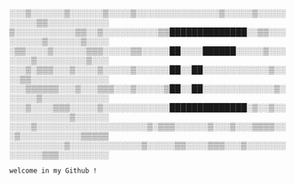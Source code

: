 ░░░▒░░░░░░▒░░░░░░▒░░░░▒░░░░░░░░░░░░░░░▒░░░░░▒░░░░░░░░░░▒▒░░░░░░░░░░░
▒░░░░░░░░░░░▒▒░░▒░░░░░░░░░░▒▒██████████████░░▒▒░░░░░░░░░▒░░░░░░▒░░░░
░▒▒░░░░▒░░░░░░▒▒▒░░░░░▒▒░░░░░██░░░░██████░░░░░▒░░░░░░░▒░░░░░░░░░▒░░░
░░░▒░▒▒▒░░░▒░░░░▒░░░░░▒░░░░░░██░░██░░░░░░░░░░░░▒░░░░▒▒░░░░░░░░░░░░░░
░░░▒▒▒▒▒▒░░░▒░░░▒▒▒░░░▒░░░░░▒██░░██░░░░░░░░░░░░░▒░░░░░░▒░░░░░░░░░░░░
░░░▒░░░░▒▒▒░░░░░▒░░░░░░░░░░░░██████████████░▒░░▒░░░░░░░░░░░░░▒░░░░░░
░░░░▒░░░░░░░░░░░░░░░░░░░░▒░▒▒▒░░░░░░▒░░░▒░░░▒▒▒▒░░░▒░░░░░░░░░░░▒▒▒▒▒
░░░░░░░░░░▒░░░░░░░░░░░░░▒░░░░░▒▒░░░░▒▒▒░░░▒░░░░░░░░░░░░░▒▒▒░░░░░░░░░

    welcome in my Github ! 
                      
            

